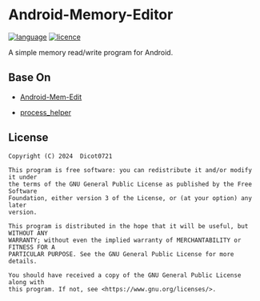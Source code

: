 # Android-Memory-Editor

[![language](https://img.shields.io/github/languages/top/Dicot0721/Android-Memory-Editor)]()
[![licence](https://img.shields.io/github/license/Dicot0721/Android-Memory-Editor)
](https://www.gnu.org/licenses/gpl-3.0.en.html)

A simple memory read/write program for Android.

## Base On

- [Android-Mem-Edit](https://github.com/mrcang09/Android-Mem-Edit)

- [process_helper](https://gitee.com/liudegui/process_helper)

<!-- - [scanmem](https://github.com/scanmem/scanmem) -->

## License

```
Copyright (C) 2024  Dicot0721

This program is free software: you can redistribute it and/or modify it under
the terms of the GNU General Public License as published by the Free Software
Foundation, either version 3 of the License, or (at your option) any later
version.

This program is distributed in the hope that it will be useful, but WITHOUT ANY
WARRANTY; without even the implied warranty of MERCHANTABILITY or FITNESS FOR A
PARTICULAR PURPOSE. See the GNU General Public License for more details.

You should have received a copy of the GNU General Public License along with
this program. If not, see <https://www.gnu.org/licenses/>.
```
